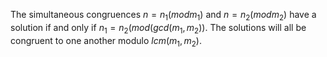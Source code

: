 The simultaneous congruences $n=n_{1}(mod m_{1})$ and
$n=n_{2}(mod m_{2})$ have a solution if and only if
$n_{1}=n_{2}(mod(gcd(m_{1},m_{2})).$ The solutions will all be congruent
to one another modulo $lcm(m_{1},m_{2}).$
